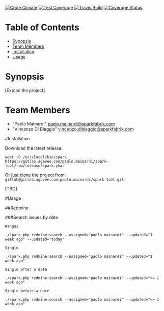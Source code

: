 [![Code Climate](https://codeclimate.com/github/sparkfabrik/sparktool/badges/gpa.svg)](https://codeclimate.com/github/sparkfabrik/sparktool)
[![Test Coverage](https://codeclimate.com/github/sparkfabrik/sparktool/badges/coverage.svg)](https://codeclimate.com/github/sparkfabrik/sparktool/coverage)
[![Travis Build](https://api.travis-ci.org/sparkfabrik/sparktool.svg?branch=develop)](https://travis-ci.org/sparkfabrik/sparktool)
[![Coverage Status](https://coveralls.io/repos/sparkfabrik/sparktool/badge.svg)](https://coveralls.io/r/sparkfabrik/sparktool)

# Table of Contents

* [Synopsis](#synopsis)
* [Team Members](#team-members)
* [Installation](#installation)
* [Usage](#usage)

# <a name="team-members"></a>Synopsis

[Explan the project]

# <a name="team-members"></a>Team Members
* "Paolo Mainardi" <paolo.mainardi@sparkfabrik.com>
* "Vincenzo Di Biaggio" <vincenzo.dibiaggio@sparkfabrik.com>

#<a name="installation"></a>Installation

Download the latest release:

```
wget -O /usr/local/bin/spark https://gitlab.agavee.com/paolo.mainardi/spark-tool/raw/release/spark.phar
```

Or just clone the project from: `gitlab@gitlab.agavee.com:paolo.mainardi/spark-tool.git`


[TBD]

#<a name="usage"></a>Usage

##Redmine

###Search issues by date

```
Ranges

./spark.php redmine:search --assigned="paolo mainardi" --updated="1 week ago" --updated="today"

Single

./spark.php redmine:search --assigned="paolo mainardi" --updated="1 week ago"

Single after a date

./spark.php redmine:search --assigned="paolo mainardi" --updated=">= 1 week ago"

Single before a date

./spark.php redmine:search --assigned="paolo mainardi" --updated="<= 1 week ago"
```
